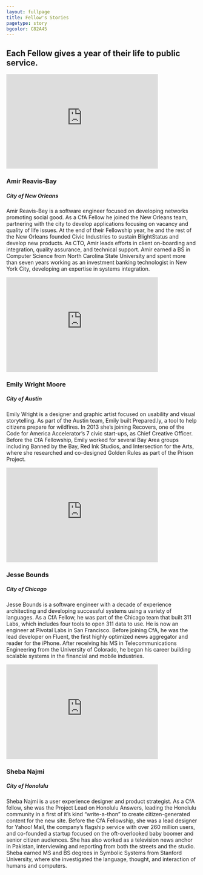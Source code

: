 ```yaml
---
layout: fullpage
title: Fellow's Stories
pagetype: story
bgcolor: C82A45
---
```


<div class="fellows">
	<h2>Each Fellow gives a year of their life to public service.</h2>
	<div class="bios">
		<div class="span5">
			<iframe src="http://player.vimeo.com/video/51304851" width="400" height="250" frameborder="0" webkitAllowFullScreen mozallowfullscreen allowFullScreen></iframe>
		</div>
		<div class="span6 bioright">
			<h3>Amir<span> Reavis-Bay</span></h3>
			<h5>City of New Orleans</h5>
			<p>Amir Reavis-Bey is a software engineer focused on developing networks promoting social good. As a CfA Fellow he joined the New Orleans team, partnering with the city to develop applications focusing on vacancy and quality of life issues. At the end of their Fellowship year, he and the rest of the New Orleans founded Civic Industries to sustain BlightStatus and develop new products. As CTO, Amir leads efforts in client on-boarding and integration, quality assurance, and technical support. Amir earned a BS in Computer Science from North Carolina State University and spent more than seven years working as an investment banking technologist in New York City, developing an expertise in systems integration.</p>
		</div>
	</div>
	<div class="bios right">
		<div class="span5">
			<iframe src="http://player.vimeo.com/video/51304915" width="400" height="250" frameborder="0" webkitAllowFullScreen mozallowfullscreen allowFullScreen></iframe>
		</div>
		<div class="span6 bioleft">
			<h3>Emily<span> Wright Moore</span></h3>
			<h5>City of Austin</h5>
			<p>Emily Wright is a designer and graphic artist focused on usability and visual storytelling. As part of the Austin team, Emily built Prepared.ly, a tool to help citizens prepare for wildfires.  In 2013 she’s joining Recovers, one of the Code for America Accelerator’s 7 civic start-ups, as Chief Creative Officer. Before the CfA Fellowship, Emily worked for several Bay Area groups including Banned by the Bay, Red Ink Studios, and Intersection for the Arts, where she researched and co-designed Golden Rules as part of the Prison Project.</p>
		</div>
	</div>
	<div class="bios">
		<div class="span5">
			<iframe src="http://player.vimeo.com/video/51304919" width="400" height="250" frameborder="0" webkitAllowFullScreen mozallowfullscreen allowFullScreen></iframe>
		</div>
		<div class="span6 bioright">
			<h3>Jesse<span> Bounds</span></h3>
			<h5>City of Chicago</h5>
			<p>Jesse Bounds is a software engineer with a decade of experience architecting and developing successful systems using a variety of languages. As a CfA Fellow, he was part of the Chicago team that built 311 Labs, which includes four tools to open 311 data to use. He is now an engineer at Pivotal Labs in San Francisco. Before joining CfA, he was the lead developer on Fluent, the first highly optimized news aggregator and reader for the iPhone. After receiving his MS in Telecommunications Engineering from the University of Colorado, he began his career building scalable systems in the financial and mobile industries.</p>
		</div>
	</div>
	<div class="bios right">
		<div class="span5">
			<iframe src="http://player.vimeo.com/video/51307408" width="400" height="250" frameborder="0" webkitAllowFullScreen mozallowfullscreen allowFullScreen></iframe>
		</div>
		<div class="span6 bioleft">
			<h3>Sheba<span> Najmi</span></h3>
			<h5>City of Honolulu</h5>
			<p>Sheba Najmi is a user experience designer and product strategist. As a CfA fellow, she was the Project Lead on Honolulu Answers, leading the Honolulu community in a first of it’s kind “write-a-thon” to create citizen-generated content for the new site. Before the CfA Fellowship, she was a lead designer for Yahoo! Mail, the company’s flagship service with over 260 million users, and co-founded a startup focused on the oft-overlooked baby boomer and senior citizen audiences. She has also worked as a television news anchor in Pakistan, interviewing and reporting from both the streets and the studio. Sheba earned MS and BS degrees in Symbolic Systems from Stanford University, where she investigated the language, thought, and interaction of humans and computers.</p>
		</div>
	</div>
</div>